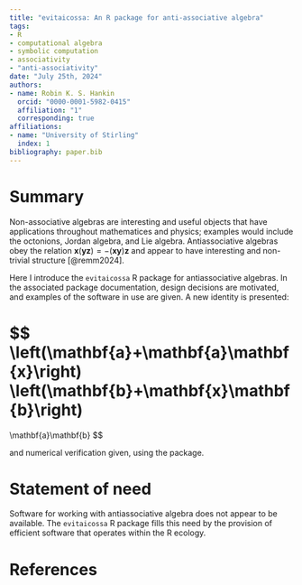 ```yaml
---
title: "evitaicossa: An R package for anti-associative algebra"
tags:
- R
- computational algebra
- symbolic computation
- associativity
- "anti-associativity"
date: "July 25th, 2024"
authors:
- name: Robin K. S. Hankin
  orcid: "0000-0001-5982-0415"
  affiliation: "1"
  corresponding: true
affiliations:
- name: "University of Stirling"
  index: 1
bibliography: paper.bib
---
```


# Summary

Non-associative algebras are interesting and useful objects that have
applications throughout mathematices and physics; examples would
include the octonions, Jordan algebra, and Lie algebra.
Antiassociative algebras obey the relation
$\mathbf{x}(\mathbf{y}\mathbf{z}) = -(\mathbf{x}\mathbf{y})\mathbf{z}$
and appear to have interesting and non-trivial structure [@remm2024].

Here I introduce the `evitaicossa` R package for antiassociative
algebras.  In the associated package documentation, design decisions
are motivated, and examples of the software in use are given.  A new
identity is presented:

$$
\left(\mathbf{a}+\mathbf{a}\mathbf{x}\right)
\left(\mathbf{b}+\mathbf{x}\mathbf{b}\right)
=
\mathbf{a}\mathbf{b}
$$

and numerical verification
given, using the package.



# Statement of need

Software for working with antiassociative algebra does not appear to
be available.  The `evitaicossa` R package fills this need by the
provision of efficient software that operates within the R ecology.


# References
